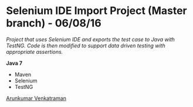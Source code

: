 # Selenium IDE Import Project (Master branch) - 06/08/16

*Project that uses Selenium IDE and exports the test case to Java with TestNG. Code is then modified to support data driven testing with appropriate assertions.*

**Java 7**

* Maven
* Selenium
* TestNG

[Arunkumar Venkatraman](http://sqasolution.com)
